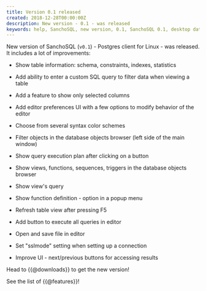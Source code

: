 ```yaml
---
title: Version 0.1 released
created: 2018-12-28T00:00:00Z
description: New version - 0.1 - was released
keywords: help, SanchoSQL, new version, 0.1, SanchoSQL 0.1, desktop database client, postgres, linux, SanchoSQL, GTK+, GTKmm
---
```


New version of SanchoSQL (`v0.1`) - Postgres client for Linux - was released. It includes a lot of improvements:

- Show table information: schema, constraints, indexes, statistics

- Add ability to enter a custom SQL query to filter data when viewing a table

- Add a feature to show only selected columns

- Add editor preferences UI with a few options to modify behavior of the editor

- Choose from several syntax color schemes

- Filter objects in the database objects browser (left side of the main window)

- Show query execution plan after clicking on a button

- Show views, functions, sequences, triggers in the database objects browser

- Show view's query

- Show function definition - option in a popup menu

- Refresh table view after pressing F5

- Add button to execute all queries in editor

- Open and save file in editor

- Set "sslmode" setting when setting up a connection

- Improve UI - next/previous buttons for accessing results

Head to {{@downloads}} to get the new version!

See the list of {{@features}}!
